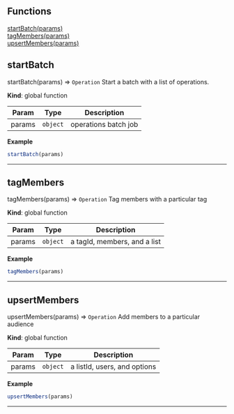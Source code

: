 ## Functions

<dl>
<dt>
    <a href="#startBatch">startBatch(params)</a></dt>
<dt>
    <a href="#tagMembers">tagMembers(params)</a></dt>
<dt>
    <a href="#upsertMembers">upsertMembers(params)</a></dt>
</dl>

## startBatch

startBatch(params) ⇒ <code>Operation</code>
Start a batch with a list of operations.

**Kind**: global function  

| Param | Type | Description |
| --- | --- | --- |
| params | <code>object</code> | operations batch job |

**Example**  
```js
startBatch(params)
```

* * *

## tagMembers

tagMembers(params) ⇒ <code>Operation</code>
Tag members with a particular tag

**Kind**: global function  

| Param | Type | Description |
| --- | --- | --- |
| params | <code>object</code> | a tagId, members, and a list |

**Example**  
```js
tagMembers(params)
```

* * *

## upsertMembers

upsertMembers(params) ⇒ <code>Operation</code>
Add members to a particular audience

**Kind**: global function  

| Param | Type | Description |
| --- | --- | --- |
| params | <code>object</code> | a listId, users, and options |

**Example**  
```js
upsertMembers(params)
```

* * *

